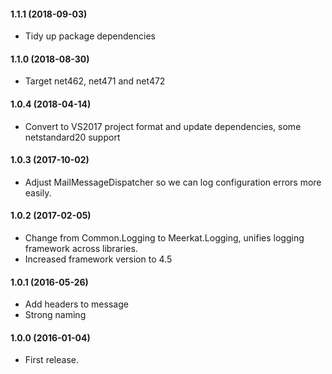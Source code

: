 #### 1.1.1 (2018-09-03)
* Tidy up package dependencies

#### 1.1.0 (2018-08-30)
* Target net462, net471 and net472

#### 1.0.4 (2018-04-14)
* Convert to VS2017 project format and update dependencies, some netstandard20 support

#### 1.0.3 (2017-10-02)
* Adjust MailMessageDispatcher so we can log configuration errors more easily.
 
#### 1.0.2 (2017-02-05)
* Change from Common.Logging to Meerkat.Logging, unifies logging framework across libraries.
* Increased framework version to 4.5

#### 1.0.1 (2016-05-26)
* Add headers to message
* Strong naming

#### 1.0.0 (2016-01-04)
* First release.